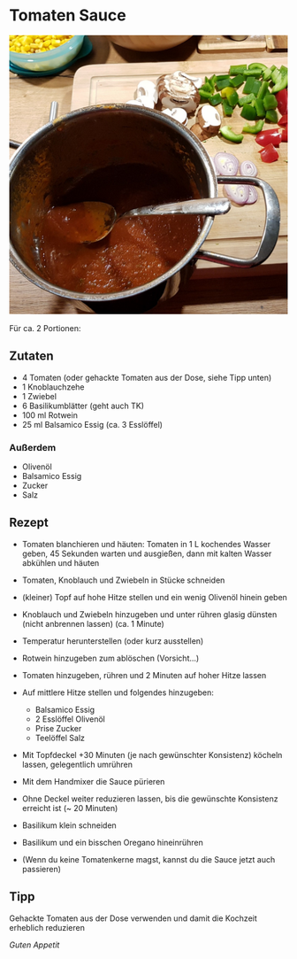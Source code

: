 # Tomaten Sauce

![img](imgs/Tomaten_Sauce.jpg)

Für ca. 2 Portionen:

## Zutaten
- 4 Tomaten (oder gehackte Tomaten aus der Dose, siehe Tipp unten)
- 1 Knoblauchzehe
- 1 Zwiebel
- 6 Basilikumblätter (geht auch TK)
- 100 ml Rotwein
- 25 ml Balsamico Essig (ca. 3 Esslöffel)

### Außerdem
- Olivenöl
- Balsamico Essig
- Zucker
- Salz

## Rezept
- Tomaten blanchieren und häuten: 
Tomaten in 1 L kochendes Wasser geben, 45 Sekunden warten und ausgießen, dann mit kalten Wasser abkühlen und häuten

- Tomaten, Knoblauch und Zwiebeln in Stücke schneiden

- (kleiner) Topf auf hohe Hitze stellen und ein wenig Olivenöl hinein geben

- Knoblauch und Zwiebeln hinzugeben und unter rühren glasig dünsten (nicht anbrennen lassen) (ca. 1 Minute)

- Temperatur herunterstellen (oder kurz ausstellen)

- Rotwein hinzugeben zum ablöschen (Vorsicht...)

- Tomaten hinzugeben, rühren und 2 Minuten auf hoher Hitze lassen

- Auf mittlere Hitze stellen und folgendes hinzugeben:
  + Balsamico Essig
  + 2 Esslöffel Olivenöl
  + Prise Zucker
  + Teelöffel Salz

- Mit Topfdeckel +30 Minuten (je nach gewünschter Konsistenz) köcheln lassen, gelegentlich umrühren

- Mit dem Handmixer die Sauce pürieren

- Ohne Deckel weiter reduzieren lassen, bis die gewünschte Konsistenz erreicht ist (~ 20 Minuten)

- Basilikum klein schneiden

- Basilikum und ein bisschen Oregano hineinrühren

- (Wenn du keine Tomatenkerne magst, kannst du die Sauce jetzt auch passieren)

## Tipp
Gehackte Tomaten aus der Dose verwenden und damit die Kochzeit erheblich reduzieren


*Guten Appetit*
